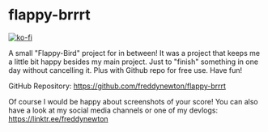 # flappy-brrrt

[![ko-fi](https://www.ko-fi.com/img/githubbutton_sm.svg)](https://ko-fi.com/D1D520582)

A small "Flappy-Bird" project for in between! It was a project that keeps me a little bit happy besides my main project. Just to "finish" something in one day without cancelling it. Plus with Github repo for free use. Have fun!

GitHub Repository: https://github.com/freddynewton/flappy-brrrt

Of course I would be happy about screenshots of your score! You can also have a look at my social media channels or one of my devlogs: https://linktr.ee/freddynewton
